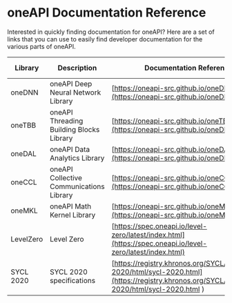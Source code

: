 # oneAPI Documentation Reference

Interested in quickly finding documentation for oneAPI? Here are a set of links that you can use to easily find developer documentation for the various parts of oneAPI.

| Library | Description | Documentation Reference | Code Samples |
| ------- | ----------- | ----------------------- |  ------------
| oneDNN  | oneAPI Deep Neural Network Library  | [https://oneapi-src.github.io/oneDNN/](https://oneapi-src.github.io/oneDNN/) | [oneDNN Examples](https://oneapi-src.github.io/oneDNN/dev_guide_examples.html) |
| oneTBB   | oneAPI Threading Building Blocks Library | [https://oneapi-src.github.io/oneTBB/](https://oneapi-src.github.io/oneDNN/) | [oneTBB Examples](https://oneapi-src.github.io/oneTBB/GSG/samples.html) |
| oneDAL   | oneAPI Data Analytics Library |  [https://oneapi-src.github.io/oneDAL/](https://oneapi-src.github.io/oneDNN/) | [oneDAL Examples](https://github.com/oneapi-src/oneDAL#examples) |
| oneCCL   | oneAPI Collective Communications Library | [https://oneapi-src.github.io/oneCCL/](https://oneapi-src.github.io/oneCCL/) | [oneCCL examples](https://oneapi-src.github.io/oneCCL/introduction/sample.html) |
| oneMKL   | oneAPI Math Kernel Library | [https://oneapi-src.github.io/oneMKL/](https://oneapi-src.github.io/oneMKL/) | [oneMKL Examples](https://oneapi-src.github.io/oneMKL/create_new_backend.html) |
| LevelZero  |  Level Zero | [https://spec.oneapi.io/level-zero/latest/index.html](https://spec.oneapi.io/level-zero/latest/index.html) | [Level Zero Example](https://jjfumero.github.io/posts/2021/09/introduction-to-level-zero/)|
| SYCL 2020 | SYCL 2020 specifications | [https://registry.khronos.org/SYCL/specs/sycl-2020/html/sycl-2020.html](https://registry.khronos.org/SYCL/specs/sycl-2020/html/sycl-2020.html ) | [Intel SYCL 2020 example](https://www.intel.com/content/www/us/en/developer/articles/training/programming-data-parallel-c.html#gs.1zir06)|
